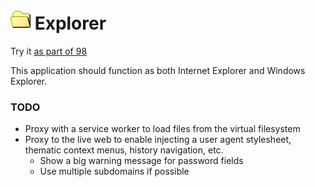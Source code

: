 
# ![](../../images/icons/folder-open-32x32.png) Explorer

Try it [as part of 98](https://98.js.org/) <!--or [standalone](https://98.js.org/programs/explorer/)-->

This application should function as both Internet Explorer and Windows Explorer.

### TODO

- Proxy with a service worker to load files from the virtual filesystem
- Proxy to the live web to enable injecting a user agent stylesheet, thematic context menus, history navigation, etc.
  - Show a big warning message for password fields
  - Use multiple subdomains if possible
